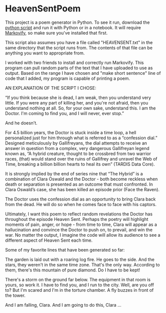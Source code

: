 # HeavenSentPoem

This project is a poem generator in Python. To see it run, download the [python script](frankpoem.py) and run it with Python or in a notebook. It will require [Markovify](https://github.com/jsvine/markovify), so make sure you've installed that first. 

This script also assumes you have a file called "HEAVENSENT.txt" in the same directory that the script runs from. The contents of that file can be anything you want to appropriate from. 

I worked with two friends to install and correctly run Markovify.  This program can pull random parts of the text that I have uploaded to use as output. Based on the range I have chosen and "make short sentence" line of code that I added, my program is capable of printing a poem. 

AN EXPLANATION OF THE SCRIPT I CHOSE:

“If you think because she is dead, I am weak, then you understand very little. If you were any part of killing her, and you're not afraid, then you understand nothing at all. So, for your own sake, understand this. I am the Doctor. I'm coming to find you, and I will never, ever stop.”

And he doesn’t. 

For 4.5 billion years, the Doctor is stuck inside a time loop, a hell personalized just for him through what is referred to as a “confession dial.”  Designed meticulously by Gallifreyans, the dial attempts to receive an answer in question from a complex, very dangerous Gallifreyan legend known as, “A hybrid creature, thought to be crossbred from two warrior races, (that) would stand over the ruins of Gallifrey and unravel the Web of Time, breaking a billion billion hearts to heal its own” (TARDIS Data Core). 

It is strongly implied by the end of series nine that “The Hybrid” is a combination of Clara Oswald and the Doctor -  both become reckless when death or separation is presented as an outcome that must confronted.  In Clara Oswald’s case, she has been killed an episode prior (Face the Raven).  

The Doctor uses the confession dial as an opportunity to bring Clara back from the dead.  He will do so when he comes face to face with his captors. 

Ultimately, I want this poem to reflect random revelations the Doctor has throughout the episode Heaven Sent.  Perhaps the poetry will highlight moments of pain, anger, or hope - from time to time, Clara will appear as a hallucination and convince the Doctor to push on, to prevail, and win the war.  No matter the output, I imagine the code will allow its audience to see a different aspect of Heaven Sent each time. 

Some of my favorite lines that have been generated so far:

The garden is laid out with a roaring log fire.
He goes to the side.
And the stars, they weren't in the same time zone.
That's the only way.
According to them, there's this mountain of pure diamond.
Do I have to be kept!

There's a storm on the ground far below.
The equipment in that room is yours, so work it.
I have to find you, and I run to the city.
Well, are you off to?
But I'm scared and I'm in the torture chamber.
A fly buzzes in front of the tower.

And I am falling, Clara.
And I am going to do this, Clara ...






